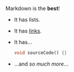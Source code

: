Markdown is the **best**!

* It has lists.
* It has [links](https://dart.dev).
* It has...

  ```dart
  void sourceCode() {}
  ```

* ...and _so much more_...
